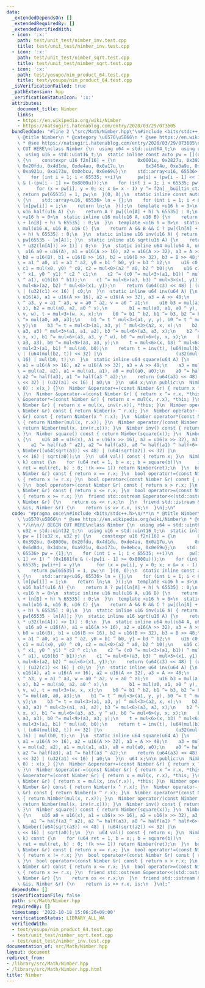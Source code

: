 ```yaml
---
data:
  _extendedDependsOn: []
  _extendedRequiredBy: []
  _extendedVerifiedWith:
  - icon: ':x:'
    path: test/unit_test/nimber_inv.test.cpp
    title: test/unit_test/nimber_inv.test.cpp
  - icon: ':x:'
    path: test/unit_test/nimber_sqrt.test.cpp
    title: test/unit_test/nimber_sqrt.test.cpp
  - icon: ':x:'
    path: test/yosupo/nim_product_64.test.cpp
    title: test/yosupo/nim_product_64.test.cpp
  _isVerificationFailed: true
  _pathExtension: hpp
  _verificationStatusIcon: ':x:'
  attributes:
    document_title: Nimber
    links:
    - https://en.wikipedia.org/wiki/Nimber
    - https://natsugiri.hatenablog.com/entry/2020/03/29/073605
  bundledCode: "#line 2 \"src/Math/Nimber.hpp\"\n#include <bits/stdc++.h>\n/**\n *\
    \ @title Nimber\n * @category \u6570\u5B66\n * @see https://en.wikipedia.org/wiki/Nimber\n\
    \ * @see https://natsugiri.hatenablog.com/entry/2020/03/29/073605\n */\n\n// BEGIN\
    \ CUT HERE\nclass Nimber {\n  using u64 = std::uint64_t;\n  using u32 = std::uint32_t;\n\
    \  using u16 = std::uint16_t;\n  static inline const auto pw = [](u32 x, u32 y)\
    \ {\n    constexpr u16 f2n[16] = {\n        0x0001u, 0x2827u, 0x392bu, 0x8000u,\
    \ 0x20fdu, 0x4d1du, 0xde4au, 0x0a17u,\n        0x3464u, 0xe3a9u, 0x6d8du, 0x34bcu,\
    \ 0xa921u, 0xa173u, 0x0ebcu, 0x0e69u};\n    std::array<u16, 65536> pw = {1};\n\
    \    for (int i = 1; i < 65535; ++i)\n      pw[i] = (pw[i - 1] << 1) ^ (0x1681fu\
    \ & (-(pw[i - 1] >= 0x8000u)));\n    for (int i = 1; i < 65535; pw[i++] = y)\n\
    \      for (x = pw[i], y = 0; x; x &= x - 1) y ^= f2n[__builtin_ctz(x)];\n   \
    \ return pw[65535] = 1, pw;\n  }(0, 0);\n  static inline const auto ln = []()\
    \ {\n    std::array<u16, 65536> ln = {};\n    for (int i = 1; i < 65535; i++)\
    \ ln[pw[i]] = i;\n    return ln;\n  }();\n  template <u16 h = 3>\n  static inline\
    \ u16 half(u16 A) {\n    return A ? pw[(ln[A] + h) % 65535] : 0;\n  }\n  template\
    \ <u16 h = 0>\n  static inline u16 mul(u16 A, u16 B) {\n    return A && B ? pw[(ln[A]\
    \ + ln[B] + h) % 65535] : 0;\n  }\n  template <u16 h = 0>\n  static inline u16\
    \ mul(u16 A, u16 B, u16 C) {\n    return A && B && C ? pw[(ln[A] + ln[B] + ln[C]\
    \ + h) % 65535] : 0;\n  }\n  static inline u16 inv(u16 A) { return assert(A),\
    \ pw[65535 - ln[A]]; }\n  static inline u16 sqrt(u16 A) {\n    return A ? pw[u16((65537\
    \ * u32(ln[A])) >> 1)] : 0;\n  }\n  static inline u64 mul(u64 A, u64 B) {\n  \
    \  u16 a0 = u16(A), a1 = u16(A >> 16), a2 = u16(A >> 32), a3 = A >> 48;\n    u16\
    \ b0 = u16(B), b1 = u16(B >> 16), b2 = u16(B >> 32), b3 = B >> 48;\n    u16 x0\
    \ = a1 ^ a0, x1 = a3 ^ a2, y0 = b1 ^ b0, y1 = b3 ^ b2;\n    u16 c0 = mul(a0, b0),\
    \ c1 = mul(x0, y0) ^ c0, c2 = mul<0>(a2 ^ a0, b2 ^ b0);\n    u16 c3 = mul<0>(x0\
    \ ^ x1, y0 ^ y1) ^ c2 ^ c1;\n    c2 ^= (c0 ^= mul<3>(a1, b1)) ^ mul<3>(u16(a3\
    \ ^ a1), u16(b3 ^ b1));\n    c1 ^= mul<6>(a3, b3) ^ mul<3>(x1, y1);\n    c0 ^=\
    \ mul<6>(a2, b2) ^ mul<6>(x1, y1);\n    return (u64(c3) << 48) | (u64(c2) << 32)\
    \ | (u32(c1) << 16) | c0;\n  }\n  static inline u64 inv(u64 A) {\n    u16 a0 =\
    \ u16(A), a1 = u16(A >> 16), a2 = u16(A >> 32), a3 = A >> 48;\n    u16 x = a2\
    \ ^ a3, y = a1 ^ a3, w = a0 ^ a2, v = a0 ^ a1;\n    u16 b3 = mul(a1, a2, a1 ^\
    \ x), b2 = mul(a0, a2, a0 ^ x),\n        b1 = mul(a0, a1, a0 ^ y), b0 = mul(a0,\
    \ v, w), t = mul<3>(w, x, x);\n    b0 ^= b1 ^ b2, b1 ^= b3, b2 ^= b3, b0 ^= b3\
    \ ^= mul(a0, a0, a3);\n    b1 ^= t ^ mul<3>(a1, y, y), b0 ^= t ^ mul<3>(v, y,\
    \ y);\n    b3 ^= t = mul<3>(a1, a3, y) ^ mul<3>(a2, x, x);\n    b2 ^= t ^ mul<3>(a0,\
    \ a3, a3) ^ mul<3>(a1, a1, a2), b3 ^= mul<6>(a3, a3, x);\n    b2 ^= mul<6>(a3,\
    \ x, x), b1 ^= mul<6>(a3, a3, y ^ w), b0 ^= mul<6>(y, x, x);\n    b2 ^= mul<9>(a3,\
    \ a3, a3), b0 ^= mul<9>(a3, a3, y);\n    t = mul<6>(x, b3) ^ mul<6>(a3, b2) ^\
    \ mul<3>(a1, b1) ^ mul(a0, b0);\n    return t = inv(t), (u64(mul(b3, t)) << 48)\
    \ | (u64(mul(b2, t)) << 32) |\n                           (u32(mul(b1, t)) <<\
    \ 16) | mul(b0, t);\n  }\n  static inline u64 square(u64 A) {\n    u16 a0 = u16(A),\
    \ a1 = u16(A >> 16), a2 = u16(A >> 32), a3 = A >> 48;\n    a3 = mul(a3, a3), a2\
    \ = mul(a2, a2), a1 = mul(a1, a1), a0 = mul(a0, a0);\n    a0 ^= half(a1) ^ half<6>(a3),\
    \ a2 ^= half(a3), a1 ^= half(a3 ^ a2);\n    return (u64(a3) << 48) | (u64(a2)\
    \ << 32) | (u32(a1) << 16) | a0;\n  }\n  u64 x;\n\n public:\n  Nimber(u64 x_ =\
    \ 0) : x(x_) {}\n  Nimber &operator+=(const Nimber &r) { return x ^= r.x, *this;\
    \ }\n  Nimber &operator-=(const Nimber &r) { return x ^= r.x, *this; }\n  Nimber\
    \ &operator*=(const Nimber &r) { return x = mul(x, r.x), *this; }\n  Nimber &operator/=(const\
    \ Nimber &r) { return x = mul(x, inv(r.x)), *this; }\n  Nimber operator+(const\
    \ Nimber &r) const { return Nimber(x ^ r.x); }\n  Nimber operator-(const Nimber\
    \ &r) const { return Nimber(x ^ r.x); }\n  Nimber operator*(const Nimber &r) const\
    \ { return Nimber(mul(x, r.x)); }\n  Nimber operator/(const Nimber &r) const {\
    \ return Nimber(mul(x, inv(r.x))); }\n  Nimber inv() const { return Nimber(inv(x));\
    \ }\n  Nimber square() const { return Nimber(square(x)); }\n  Nimber sqrt() const\
    \ {\n    u16 a0 = u16(x), a1 = u16(x >> 16), a2 = u16(x >> 32), a3 = x >> 48;\n\
    \    a1 ^= half(a3 ^ a2), a2 ^= half(a3), a0 ^= half(a1) ^ half<6>(a3);\n    return\
    \ Nimber((u64(sqrt(a3)) << 48) | (u64(sqrt(a2)) << 32) |\n                  (u32(sqrt(a1))\
    \ << 16) | sqrt(a0));\n  }\n  u64 val() const { return x; }\n  Nimber pow(u64\
    \ k) const {\n    for (u64 ret = 1, b = x;; b = square(b))\n      if (k & 1 ?\
    \ ret = mul(ret, b) : 0; !(k >>= 1)) return Nimber(ret);\n  }\n  bool operator==(const\
    \ Nimber &r) const { return x == r.x; }\n  bool operator!=(const Nimber &r) const\
    \ { return x != r.x; }\n  bool operator<(const Nimber &r) const { return x < r.x;\
    \ }\n  bool operator>(const Nimber &r) const { return x > r.x; }\n  bool operator<=(const\
    \ Nimber &r) const { return x <= r.x; }\n  bool operator>=(const Nimber &r) const\
    \ { return x >= r.x; }\n  friend std::ostream &operator<<(std::ostream &os, const\
    \ Nimber &r) {\n    return os << r.x;\n  }\n  friend std::istream &operator>>(std::istream\
    \ &is, Nimber &r) {\n    return is >> r.x, is;\n  }\n};\n"
  code: "#pragma once\n#include <bits/stdc++.h>\n/**\n * @title Nimber\n * @category\
    \ \u6570\u5B66\n * @see https://en.wikipedia.org/wiki/Nimber\n * @see https://natsugiri.hatenablog.com/entry/2020/03/29/073605\n\
    \ */\n\n// BEGIN CUT HERE\nclass Nimber {\n  using u64 = std::uint64_t;\n  using\
    \ u32 = std::uint32_t;\n  using u16 = std::uint16_t;\n  static inline const auto\
    \ pw = [](u32 x, u32 y) {\n    constexpr u16 f2n[16] = {\n        0x0001u, 0x2827u,\
    \ 0x392bu, 0x8000u, 0x20fdu, 0x4d1du, 0xde4au, 0x0a17u,\n        0x3464u, 0xe3a9u,\
    \ 0x6d8du, 0x34bcu, 0xa921u, 0xa173u, 0x0ebcu, 0x0e69u};\n    std::array<u16,\
    \ 65536> pw = {1};\n    for (int i = 1; i < 65535; ++i)\n      pw[i] = (pw[i -\
    \ 1] << 1) ^ (0x1681fu & (-(pw[i - 1] >= 0x8000u)));\n    for (int i = 1; i <\
    \ 65535; pw[i++] = y)\n      for (x = pw[i], y = 0; x; x &= x - 1) y ^= f2n[__builtin_ctz(x)];\n\
    \    return pw[65535] = 1, pw;\n  }(0, 0);\n  static inline const auto ln = []()\
    \ {\n    std::array<u16, 65536> ln = {};\n    for (int i = 1; i < 65535; i++)\
    \ ln[pw[i]] = i;\n    return ln;\n  }();\n  template <u16 h = 3>\n  static inline\
    \ u16 half(u16 A) {\n    return A ? pw[(ln[A] + h) % 65535] : 0;\n  }\n  template\
    \ <u16 h = 0>\n  static inline u16 mul(u16 A, u16 B) {\n    return A && B ? pw[(ln[A]\
    \ + ln[B] + h) % 65535] : 0;\n  }\n  template <u16 h = 0>\n  static inline u16\
    \ mul(u16 A, u16 B, u16 C) {\n    return A && B && C ? pw[(ln[A] + ln[B] + ln[C]\
    \ + h) % 65535] : 0;\n  }\n  static inline u16 inv(u16 A) { return assert(A),\
    \ pw[65535 - ln[A]]; }\n  static inline u16 sqrt(u16 A) {\n    return A ? pw[u16((65537\
    \ * u32(ln[A])) >> 1)] : 0;\n  }\n  static inline u64 mul(u64 A, u64 B) {\n  \
    \  u16 a0 = u16(A), a1 = u16(A >> 16), a2 = u16(A >> 32), a3 = A >> 48;\n    u16\
    \ b0 = u16(B), b1 = u16(B >> 16), b2 = u16(B >> 32), b3 = B >> 48;\n    u16 x0\
    \ = a1 ^ a0, x1 = a3 ^ a2, y0 = b1 ^ b0, y1 = b3 ^ b2;\n    u16 c0 = mul(a0, b0),\
    \ c1 = mul(x0, y0) ^ c0, c2 = mul<0>(a2 ^ a0, b2 ^ b0);\n    u16 c3 = mul<0>(x0\
    \ ^ x1, y0 ^ y1) ^ c2 ^ c1;\n    c2 ^= (c0 ^= mul<3>(a1, b1)) ^ mul<3>(u16(a3\
    \ ^ a1), u16(b3 ^ b1));\n    c1 ^= mul<6>(a3, b3) ^ mul<3>(x1, y1);\n    c0 ^=\
    \ mul<6>(a2, b2) ^ mul<6>(x1, y1);\n    return (u64(c3) << 48) | (u64(c2) << 32)\
    \ | (u32(c1) << 16) | c0;\n  }\n  static inline u64 inv(u64 A) {\n    u16 a0 =\
    \ u16(A), a1 = u16(A >> 16), a2 = u16(A >> 32), a3 = A >> 48;\n    u16 x = a2\
    \ ^ a3, y = a1 ^ a3, w = a0 ^ a2, v = a0 ^ a1;\n    u16 b3 = mul(a1, a2, a1 ^\
    \ x), b2 = mul(a0, a2, a0 ^ x),\n        b1 = mul(a0, a1, a0 ^ y), b0 = mul(a0,\
    \ v, w), t = mul<3>(w, x, x);\n    b0 ^= b1 ^ b2, b1 ^= b3, b2 ^= b3, b0 ^= b3\
    \ ^= mul(a0, a0, a3);\n    b1 ^= t ^ mul<3>(a1, y, y), b0 ^= t ^ mul<3>(v, y,\
    \ y);\n    b3 ^= t = mul<3>(a1, a3, y) ^ mul<3>(a2, x, x);\n    b2 ^= t ^ mul<3>(a0,\
    \ a3, a3) ^ mul<3>(a1, a1, a2), b3 ^= mul<6>(a3, a3, x);\n    b2 ^= mul<6>(a3,\
    \ x, x), b1 ^= mul<6>(a3, a3, y ^ w), b0 ^= mul<6>(y, x, x);\n    b2 ^= mul<9>(a3,\
    \ a3, a3), b0 ^= mul<9>(a3, a3, y);\n    t = mul<6>(x, b3) ^ mul<6>(a3, b2) ^\
    \ mul<3>(a1, b1) ^ mul(a0, b0);\n    return t = inv(t), (u64(mul(b3, t)) << 48)\
    \ | (u64(mul(b2, t)) << 32) |\n                           (u32(mul(b1, t)) <<\
    \ 16) | mul(b0, t);\n  }\n  static inline u64 square(u64 A) {\n    u16 a0 = u16(A),\
    \ a1 = u16(A >> 16), a2 = u16(A >> 32), a3 = A >> 48;\n    a3 = mul(a3, a3), a2\
    \ = mul(a2, a2), a1 = mul(a1, a1), a0 = mul(a0, a0);\n    a0 ^= half(a1) ^ half<6>(a3),\
    \ a2 ^= half(a3), a1 ^= half(a3 ^ a2);\n    return (u64(a3) << 48) | (u64(a2)\
    \ << 32) | (u32(a1) << 16) | a0;\n  }\n  u64 x;\n\n public:\n  Nimber(u64 x_ =\
    \ 0) : x(x_) {}\n  Nimber &operator+=(const Nimber &r) { return x ^= r.x, *this;\
    \ }\n  Nimber &operator-=(const Nimber &r) { return x ^= r.x, *this; }\n  Nimber\
    \ &operator*=(const Nimber &r) { return x = mul(x, r.x), *this; }\n  Nimber &operator/=(const\
    \ Nimber &r) { return x = mul(x, inv(r.x)), *this; }\n  Nimber operator+(const\
    \ Nimber &r) const { return Nimber(x ^ r.x); }\n  Nimber operator-(const Nimber\
    \ &r) const { return Nimber(x ^ r.x); }\n  Nimber operator*(const Nimber &r) const\
    \ { return Nimber(mul(x, r.x)); }\n  Nimber operator/(const Nimber &r) const {\
    \ return Nimber(mul(x, inv(r.x))); }\n  Nimber inv() const { return Nimber(inv(x));\
    \ }\n  Nimber square() const { return Nimber(square(x)); }\n  Nimber sqrt() const\
    \ {\n    u16 a0 = u16(x), a1 = u16(x >> 16), a2 = u16(x >> 32), a3 = x >> 48;\n\
    \    a1 ^= half(a3 ^ a2), a2 ^= half(a3), a0 ^= half(a1) ^ half<6>(a3);\n    return\
    \ Nimber((u64(sqrt(a3)) << 48) | (u64(sqrt(a2)) << 32) |\n                  (u32(sqrt(a1))\
    \ << 16) | sqrt(a0));\n  }\n  u64 val() const { return x; }\n  Nimber pow(u64\
    \ k) const {\n    for (u64 ret = 1, b = x;; b = square(b))\n      if (k & 1 ?\
    \ ret = mul(ret, b) : 0; !(k >>= 1)) return Nimber(ret);\n  }\n  bool operator==(const\
    \ Nimber &r) const { return x == r.x; }\n  bool operator!=(const Nimber &r) const\
    \ { return x != r.x; }\n  bool operator<(const Nimber &r) const { return x < r.x;\
    \ }\n  bool operator>(const Nimber &r) const { return x > r.x; }\n  bool operator<=(const\
    \ Nimber &r) const { return x <= r.x; }\n  bool operator>=(const Nimber &r) const\
    \ { return x >= r.x; }\n  friend std::ostream &operator<<(std::ostream &os, const\
    \ Nimber &r) {\n    return os << r.x;\n  }\n  friend std::istream &operator>>(std::istream\
    \ &is, Nimber &r) {\n    return is >> r.x, is;\n  }\n};"
  dependsOn: []
  isVerificationFile: false
  path: src/Math/Nimber.hpp
  requiredBy: []
  timestamp: '2022-10-18 15:06:26+09:00'
  verificationStatus: LIBRARY_ALL_WA
  verifiedWith:
  - test/yosupo/nim_product_64.test.cpp
  - test/unit_test/nimber_sqrt.test.cpp
  - test/unit_test/nimber_inv.test.cpp
documentation_of: src/Math/Nimber.hpp
layout: document
redirect_from:
- /library/src/Math/Nimber.hpp
- /library/src/Math/Nimber.hpp.html
title: Nimber
---
```

